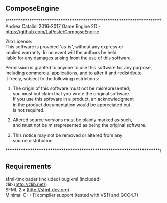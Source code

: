 ComposeEngine
-------------



/*********************************************************************
Andrea Catalini 2016-2017
Game Engine 2D - https://github.com/LaPeste/ComposeEngine

Zlib License:  
This software is provided 'as-is', without any express or  
implied warranty. In no event will the authors be held  
liable for any damages arising from the use of this software.  

Permission is granted to anyone to use this software for any purpose,  
including commercial applications, and to alter it and redistribute  
it freely, subject to the following restrictions:  

1. The origin of this software must not be misrepresented;  
   you must not claim that you wrote the original software.  
   If you use this software in a product, an acknowledgment  
   in the product documentation would be appreciated but  
   is not required.  

2. Altered source versions must be plainly marked as such,  
   and must not be misrepresented as being the original software.  

3. This notice may not be removed or altered from any  
   source distribution.

*********************************************************************/


   Requirements
------------

sfml-tmxloader (included)
pugixml (included)  
zlib (http://zlib.net/)  
SFML 2.x (http://sfml-dev.org)  
Minimal C++11 compiler support (tested with VS11 and GCC4.7)